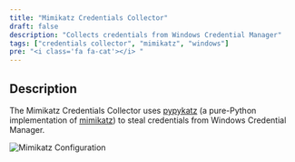 ```yaml
---
title: "Mimikatz Credentials Collector"
draft: false
description: "Collects credentials from Windows Credential Manager"
tags: ["credentials collector", "mimikatz", "windows"]
pre: "<i class='fa fa-cat'></i> "
---
```


## Description

The Mimikatz Credentials Collector uses [pypykatz](https://github.com/skelsec/pypykatz)
(a pure-Python implementation of [mimikatz](https://github.com/gentilkiwi/mimikatz))
to steal credentials from Windows Credential Manager.

![Mimikatz Configuration](/images/island/configuration-page/mimikatz-credentials-collector-configuration.png "Mimikatz configuration")
